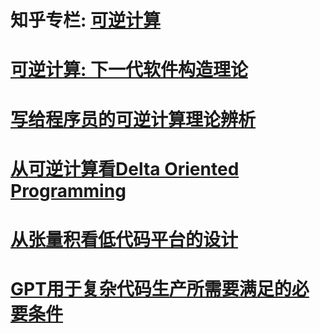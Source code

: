# 知乎专栏: [可逆计算](https://www.zhihu.com/column/reversible-computation)

# [可逆计算: 下一代软件构造理论](reversible-computation.md)

# [写给程序员的可逆计算理论辨析](reversible-computation-for-programmers.md)

# [从可逆计算看Delta Oriented Programming](delta-oriented-programming.md)

# [从张量积看低代码平台的设计](tensor-product-lowcode.md)

# [GPT用于复杂代码生产所需要满足的必要条件](nop-for-gpt.md)